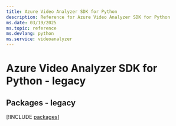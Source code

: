 ```yaml
---
title: Azure Video Analyzer SDK for Python
description: Reference for Azure Video Analyzer SDK for Python
ms.date: 03/19/2025
ms.topic: reference
ms.devlang: python
ms.service: videoanalyzer
---
```

# Azure Video Analyzer SDK for Python - legacy
## Packages - legacy
[!INCLUDE [packages](video-analyzer-index.md)]